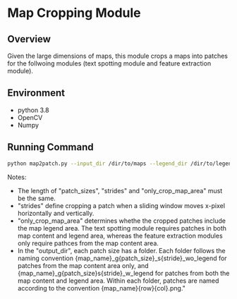 # Map Cropping Module
## Overview
Given the large dimensions of maps, this module crops a maps into patches for the follwoing modules (text spotting module and feature extraction module).

## Environment
- python 3.8
- OpenCV
- Numpy

## Running Command
```sh
python map2patch.py --input_dir /dir/to/maps --legend_dir /dir/to/legend --map_name 'AK_Dillingham' --patch_sizes 256 1000 1024 --strides 500 500 500 --only_crop_map_area False True True --output_dir /output/dir/to/cropped/patches
```
Notes: 
- The length of "patch\_sizes", "strides" and "only\_crop\_map\_area" must be the same. 
- "strides" define cropping a patch when a sliding window moves x-pixel horizontally and vertically.
- "only\_crop\_map\_area" determines whethe the cropped patches include the map legend area. The text spotting module requires patches in both map content and legend area, whereas the feature extraction modules only require pathces from the map content area.
- In the "output\_dir", each patch size has a folder. Each folder follows the naming convention {map_name}_g{patch_size}_s{stride}_wo_legend for patches from the map content area only, and {map_name}_g{patch_size}s{stride}_w_legend for patches from both the map content and legend area. Within each folder, patches are named according to the convention {map_name}{row}{col}.png."

